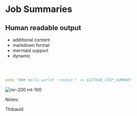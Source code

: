 <!-- .slide: class="with-code" -->
# Job Summaries 

## Human readable output

* additional content
* markdown format
* mermaid support
* dynamic 

<br>
<br>

```yaml
echo "### Hello world! :rocket:" >> $GITHUB_STEP_SUMMARY
```

![mr-200 mt-100 ](./assets/images/Job-summary.png)

Notes:

Thibauld

 
